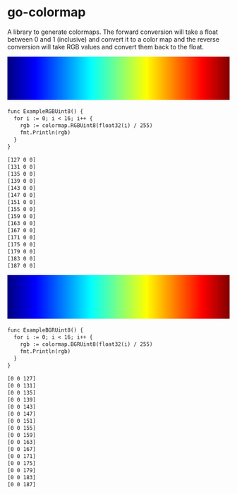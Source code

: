 # go-colormap

A library to generate colormaps.  The forward conversion will take a float
between 0 and 1 (inclusive) and convert it to a color map and the reverse
conversion will take RGB values and convert them back to the float.

![RGBcolormap](RGB.png)

```
func ExampleRGBUint8() {
  for i := 0; i < 16; i++ {
    rgb := colormap.RGBUint8(float32(i) / 255)
    fmt.Println(rgb)
  }
}
```

```
[127 0 0]
[131 0 0]
[135 0 0]
[139 0 0]
[143 0 0]
[147 0 0]
[151 0 0]
[155 0 0]
[159 0 0]
[163 0 0]
[167 0 0]
[171 0 0]
[175 0 0]
[179 0 0]
[183 0 0]
[187 0 0]
```

![BGRcolormap](BGR.png)


```
func ExampleBGRUint8() {
  for i := 0; i < 16; i++ {
    rgb := colormap.BGRUint8(float32(i) / 255)
    fmt.Println(rgb)
  }
}
```

```
[0 0 127]
[0 0 131]
[0 0 135]
[0 0 139]
[0 0 143]
[0 0 147]
[0 0 151]
[0 0 155]
[0 0 159]
[0 0 163]
[0 0 167]
[0 0 171]
[0 0 175]
[0 0 179]
[0 0 183]
[0 0 187]
```
